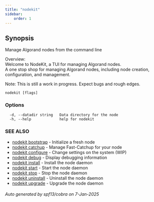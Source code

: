 ```yaml
---
title: "nodekit"
sidebar:
	order: 1
---
```


## Synopsis

Manage Algorand nodes from the command line

Overview:  
Welcome to NodeKit, a TUI for managing Algorand nodes.  
A one stop shop for managing Algorand nodes, including node creation, configuration, and management.

Note: This is still a work in progress. Expect bugs and rough edges.

```
nodekit [flags]
```

### Options

```
  -d, --datadir string   Data directory for the node
  -h, --help             help for nodekit
```

### SEE ALSO

- [nodekit bootstrap](../nodekit-bootstrap) - Initialize a fresh node
- [nodekit catchup](../nodekit-catchup) - Manage Fast-Catchup for your node
- [nodekit configure](../nodekit-configure) - Change settings on the system (WIP)
- [nodekit debug](../nodekit-debug) - Display debugging information
- [nodekit install](../nodekit-install) - Install the node daemon
- [nodekit start](../nodekit-start) - Start the node daemon
- [nodekit stop](../nodekit-stop) - Stop the node daemon
- [nodekit uninstall](../nodekit-uninstall) - Uninstall the node daemon
- [nodekit upgrade](../nodekit-upgrade) - Upgrade the node daemon

###### Auto generated by spf13/cobra on 7-Jan-2025
